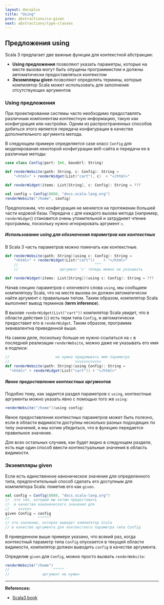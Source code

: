 ```yaml
---
layout: docsplus
title: "Using"
prev: abstractions/ca-given
next: abstractions/type-classes
---
```


## Предложения using

Scala 3 предлагает две важные функции для контекстной абстракции:
- **Using предложения** позволяют указать параметры, 
которые на месте вызова могут быть опущены программистом и должны автоматически предоставляться контекстом
- **Экземпляры given** позволяют определять термины, 
которые компилятор Scala может использовать для заполнения отсутствующих аргументов

### Using предложения

При проектировании системы часто необходимо предоставлять различным компонентам контекстную информацию, 
такую как конфигурация или настройки. 
Одним из распространенных способов добиться этого является 
передача конфигурации в качестве дополнительного аргумента метода.

В следующем примере определяется case класс `Config` 
для моделирования некоторой конфигурации веб-сайта и передачи ее в различные методы:

```scala
case class Config(port: Int, baseUrl: String)

def renderWebsite(path: String, c: Config): String =
    "<html>" + renderWidget(List("cart"), c)  + "</html>"

def renderWidget(items: List[String], c: Config): String = ???

val config = Config(8080, "docs.scala-lang.org")
renderWebsite("/home", config)
```

Предположим, что конфигурация не меняется на протяжении большей части кодовой базы. 
Передача `c` для каждого вызова метода (например, `renderWidget`) становится очень утомительной 
и затрудняет чтение программы, поскольку нужно игнорировать аргумент `c`.

##### Использование using для обозначения параметров как контекстных

В Scala 3 часть параметров можно помечать как контекстные.

```scala
def renderWebsite(path: String)(using c: Config): String =
    "<html>" + renderWidget(List("cart"))    + "</html>"
    //                                   ^^^
    //                   аргумент 'c' теперь можно не указывать

def renderWidget(items: List[String])(using c: Config): String = ???
```

Начав секцию параметров с ключевого слова `using`, мы сообщаем компилятору Scala, 
что на месте вызова он должен автоматически найти аргумент с правильным типом. 
Таким образом, компилятор Scala выполняет вывод терминов (**term inference**).

В вызове `renderWidget(List("cart"))` компилятор Scala увидит, что в области действия (`c`) есть терм типа `Config`, 
и автоматически предоставит его в `renderWidget`. 
Таким образом, программа эквивалентна приведенной выше.

На самом деле, поскольку больше не нужно ссылаться на `c` в последней реализации `renderWebsite`, 
можно даже не указывать его имя в подписи:

```scala
//                     не нужно придумывать имя параметра
//                              vvvvvvvvvvvv
def renderWebsite(path: String)(using Config): String =
  "<html>" + renderWidget(List("cart")) + "</html>"
```

##### Явное предоставление контекстных аргументов

Подобно тому, как задается раздел параметров с `using`, 
контекстные аргументы можно указать явно с помощью того же `using`:

```scala
renderWebsite("/home")(using config)
```

Явное предоставление контекстных параметров может быть полезно, 
если в области видимости доступны несколько разных подходящих по типу значений, 
и мы хотим убедиться, что в функцию передается правильное значение.

Для всех остальных случаев, как будет видно в следующем разделе, 
есть еще один способ ввести контекстуальные значения в область видимости.


### Экземпляры given

Если есть единственное каноническое значение для определенного типа, 
предпочтительный способ сделать его доступным для компилятора Scala: пометив его как `given`.

```scala
val config = Config(8080, "docs.scala-lang.org")
//  это тип, который мы хотим предоставить
//  в качестве канонического значения для
//    vvvvvv
given Config = config
//             ^^^^^^
// это значение, которое выведет компилятор Scala
// в качестве аргумента для контекстного параметра типа Config
```

В приведенном выше примере указано, что всякий раз, 
когда контекстный параметр типа `Config` опускается в текущей области видимости, 
компилятор должен выводить `config` в качестве аргумента.

Определив `given` для `Config`, можно просто вызвать `renderWebsite`:

```scala
renderWebsite("/home")
//                    ^^^^^
//               аргумент не нужен
```


---

**References:**
- [Scala3 book](https://docs.scala-lang.org/scala3/book/ca-given-using-clauses.html)
